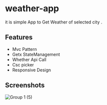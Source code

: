 
# weather-app

it is simple App to Get Weather of selected city .




## Features

- Mvc Pattern
- Getx StateManagement
- Whether Api Call
- Csc picker
- Responsive Design






## Screenshots



![Group 1 (5)](https://github.com/jaydipsakhiya04/weather-app/assets/136619292/d2ce523c-327f-418c-b144-71d9b1b97dd4)
